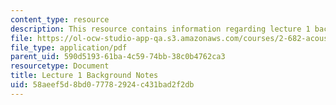 ```yaml
---
content_type: resource
description: This resource contains information regarding lecture 1 background notes.
file: https://ol-ocw-studio-app-qa.s3.amazonaws.com/courses/2-682-acoustical-oceanography-spring-2012/58aeef5d8bd077782924c431bad2f2db_MIT2_682S12_bglec01.pdf
file_type: application/pdf
parent_uid: 590d5193-61ba-4c59-74bb-38c0b4762ca3
resourcetype: Document
title: Lecture 1 Background Notes
uid: 58aeef5d-8bd0-7778-2924-c431bad2f2db
---
```

